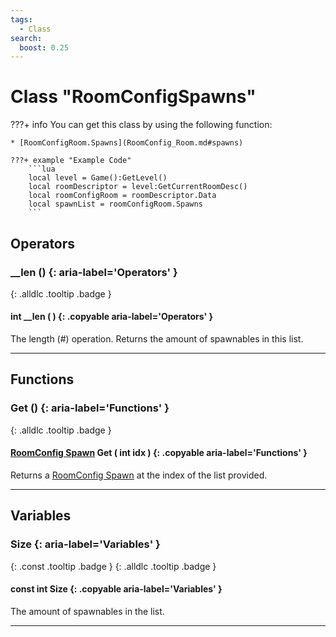 ```yaml
---
tags:
  - Class
search:
  boost: 0.25
---
```

# Class "RoomConfigSpawns"

???+ info
    You can get this class by using the following function:

    * [RoomConfigRoom.Spawns](RoomConfig_Room.md#spawns)

    ???+ example "Example Code"
        ```lua
        local level = Game():GetLevel()
        local roomDescriptor = level:GetCurrentRoomDesc()
        local roomConfigRoom = roomDescriptor.Data
        local spawnList = roomConfigRoom.Spawns
        ```

## Operators
### __len () {: aria-label='Operators' }
[ ](#){: .alldlc .tooltip .badge }
#### int __len ( ) {: .copyable aria-label='Operators' }

The length (#) operation. Returns the amount of spawnables in this list.

___
## Functions
### Get () {: aria-label='Functions' }
[ ](#){: .alldlc .tooltip .badge }
#### [RoomConfig Spawn](RoomConfig_Spawn.md) Get ( int idx ) {: .copyable aria-label='Functions' }

Returns a [RoomConfig Spawn](RoomConfig_Spawn.md) at the index of the list provided.

___
## Variables
### Size {: aria-label='Variables' }
[ ](#){: .const .tooltip .badge } [ ](#){: .alldlc .tooltip .badge }
#### const int Size  {: .copyable aria-label='Variables' }

The amount of spawnables in the list.

___
